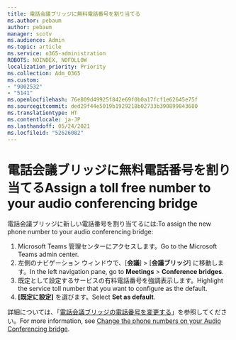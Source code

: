 ```yaml
---
title: 電話会議ブリッジに無料電話番号を割り当てる
ms.author: pebaum
author: pebaum
manager: scotv
ms.audience: Admin
ms.topic: article
ms.service: o365-administration
ROBOTS: NOINDEX, NOFOLLOW
localization_priority: Priority
ms.collection: Adm_O365
ms.custom:
- "9002532"
- "5141"
ms.openlocfilehash: 76e809d49925f842e69f0b0a17fcf1e62645e75f
ms.sourcegitcommit: ded29f44e5019b1929218b02733b390899843680
ms.translationtype: HT
ms.contentlocale: ja-JP
ms.lasthandoff: 05/24/2021
ms.locfileid: "52626082"
---
```

# <a name="assign-a-toll-free-number-to-your-audio-conferencing-bridge"></a><span data-ttu-id="46a62-102">電話会議ブリッジに無料電話番号を割り当てる</span><span class="sxs-lookup"><span data-stu-id="46a62-102">Assign a toll free number to your audio conferencing bridge</span></span>

<span data-ttu-id="46a62-103">電話会議ブリッジに新しい電話番号を割り当てるには:</span><span class="sxs-lookup"><span data-stu-id="46a62-103">To assign the new phone number to your audio conferencing bridge:</span></span>

1. <span data-ttu-id="46a62-104">Microsoft Teams 管理センターにアクセスします。</span><span class="sxs-lookup"><span data-stu-id="46a62-104">Go to the Microsoft Teams admin center.</span></span>
1. <span data-ttu-id="46a62-105">左側のナビゲーション ウィンドウで、[**会議**]  >  [**会議ブリッジ**] に移動します。</span><span class="sxs-lookup"><span data-stu-id="46a62-105">In the left navigation pane, go to **Meetings** > **Conference bridges**.</span></span>
1. <span data-ttu-id="46a62-106">既定として設定するサービスの有料電話番号を強調表示します。</span><span class="sxs-lookup"><span data-stu-id="46a62-106">Highlight the service toll number that you want to configure as the default.</span></span>
1. <span data-ttu-id="46a62-107">**[既定に設定]** を選びます。</span><span class="sxs-lookup"><span data-stu-id="46a62-107">Select **Set as default**.</span></span>

<span data-ttu-id="46a62-108">詳細については、「[電話会議ブリッジの電話番号を変更する](/MicrosoftTeams/change-the-phone-numbers-on-your-audio-conferencing-bridge)」を参照してください。</span><span class="sxs-lookup"><span data-stu-id="46a62-108">For more information, see [Change the phone numbers on your Audio Conferencing bridge](/MicrosoftTeams/change-the-phone-numbers-on-your-audio-conferencing-bridge).</span></span>
